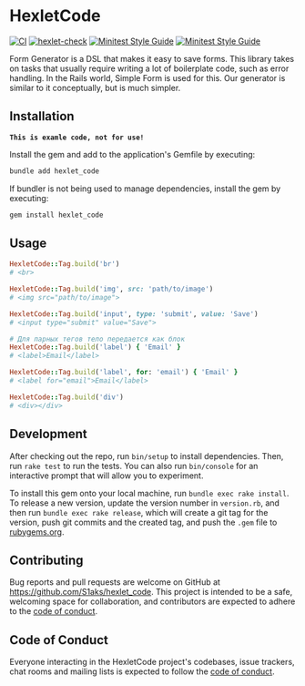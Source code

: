 # HexletCode
[![CI](https://github.com/S1aks/rails-project-63/actions/workflows/main.yml/badge.svg?branch=main)](https://github.com/S1aks/rails-project-63/actions/workflows/main.yml)
[![hexlet-check](https://github.com/S1aks/rails-project-63/actions/workflows/hexlet-check.yml/badge.svg)](https://github.com/S1aks/rails-project-63/actions/workflows/hexlet-check.yml)
[![Minitest Style Guide](https://img.shields.io/badge/code_style-rubocop-brightgreen.svg)](https://github.com/rubocop/rubocop-minitest)
[![Minitest Style Guide](https://img.shields.io/badge/code_style-community-brightgreen.svg)](https://minitest.rubystyle.guide)

Form Generator is a DSL that makes it easy to save forms. This library takes on tasks that usually require writing a lot of boilerplate code, such as error handling. In the Rails world, Simple Form is used for this. Our generator is similar to it conceptually, but is much simpler.

## Installation

**`This is examle code, not for use!`**

Install the gem and add to the application's Gemfile by executing:

```bash
bundle add hexlet_code
```

If bundler is not being used to manage dependencies, install the gem by executing:

```bash
gem install hexlet_code
```

## Usage

```ruby
HexletCode::Tag.build('br')
# <br>

HexletCode::Tag.build('img', src: 'path/to/image')
# <img src="path/to/image">

HexletCode::Tag.build('input', type: 'submit', value: 'Save')
# <input type="submit" value="Save">

# Для парных тегов тело передается как блок
HexletCode::Tag.build('label') { 'Email' }
# <label>Email</label>

HexletCode::Tag.build('label', for: 'email') { 'Email' }
# <label for="email">Email</label>

HexletCode::Tag.build('div')
# <div></div>
```

## Development

After checking out the repo, run `bin/setup` to install dependencies. Then, run `rake test` to run the tests. You can also run `bin/console` for an interactive prompt that will allow you to experiment.

To install this gem onto your local machine, run `bundle exec rake install`. To release a new version, update the version number in `version.rb`, and then run `bundle exec rake release`, which will create a git tag for the version, push git commits and the created tag, and push the `.gem` file to [rubygems.org](https://rubygems.org).

## Contributing

Bug reports and pull requests are welcome on GitHub at https://github.com/S1aks/hexlet_code. This project is intended to be a safe, welcoming space for collaboration, and contributors are expected to adhere to the [code of conduct](https://github.com/S1aks/hexlet_code/blob/master/CODE_OF_CONDUCT.md).

## Code of Conduct

Everyone interacting in the HexletCode project's codebases, issue trackers, chat rooms and mailing lists is expected to follow the [code of conduct](https://github.com/S1aks/hexlet_code/blob/master/CODE_OF_CONDUCT.md).
